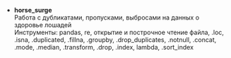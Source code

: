 * __horse_surge__
<br>Работа с дубликатами, пропусками, выбросами на данных о здоровье лошадей
<br>Инструменты: pandas, re, открытие и построчное чтение файла, .loc, .isna, .duplicated, .fillna, .groupby, .drop_duplicates, .notnull, .concat, .mode, .median, .transform, .drop, .index, lambda, .sort_index